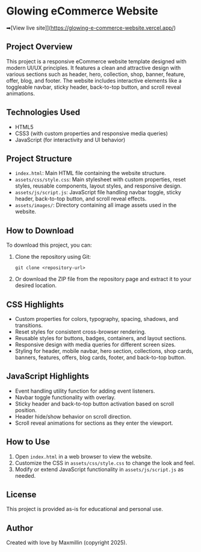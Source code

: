 # Glowing eCommerce Website
➡[View live site]](https://glowing-e-commerce-website.vercel.app/)



## Project Overview

This project is a responsive eCommerce website template designed with modern UI/UX principles. It features a clean and attractive design with various sections such as header, hero, collection, shop, banner, feature, offer, blog, and footer. The website includes interactive elements like a toggleable navbar, sticky header, back-to-top button, and scroll reveal animations.

## Technologies Used

- HTML5
- CSS3 (with custom properties and responsive media queries)
- JavaScript (for interactivity and UI behavior)

## Project Structure

- `index.html`: Main HTML file containing the website structure.
- `assets/css/style.css`: Main stylesheet with custom properties, reset styles, reusable components, layout styles, and responsive design.
- `assets/js/script.js`: JavaScript file handling navbar toggle, sticky header, back-to-top button, and scroll reveal effects.
- `assets/images/`: Directory containing all image assets used in the website.

## How to Download

To download this project, you can:

1. Clone the repository using Git:
   ```
   git clone <repository-url>
   ```
2. Or download the ZIP file from the repository page and extract it to your desired location.

## CSS Highlights

- Custom properties for colors, typography, spacing, shadows, and transitions.
- Reset styles for consistent cross-browser rendering.
- Reusable styles for buttons, badges, containers, and layout sections.
- Responsive design with media queries for different screen sizes.
- Styling for header, mobile navbar, hero section, collections, shop cards, banners, features, offers, blog cards, footer, and back-to-top button.

## JavaScript Highlights

- Event handling utility function for adding event listeners.
- Navbar toggle functionality with overlay.
- Sticky header and back-to-top button activation based on scroll position.
- Header hide/show behavior on scroll direction.
- Scroll reveal animations for sections as they enter the viewport.

## How to Use

1. Open `index.html` in a web browser to view the website.
2. Customize the CSS in `assets/css/style.css` to change the look and feel.
3. Modify or extend JavaScript functionality in `assets/js/script.js` as needed.

## License

This project is provided as-is for educational and personal use.

## Author

Created with love by Maxmillin (copyright 2025).
